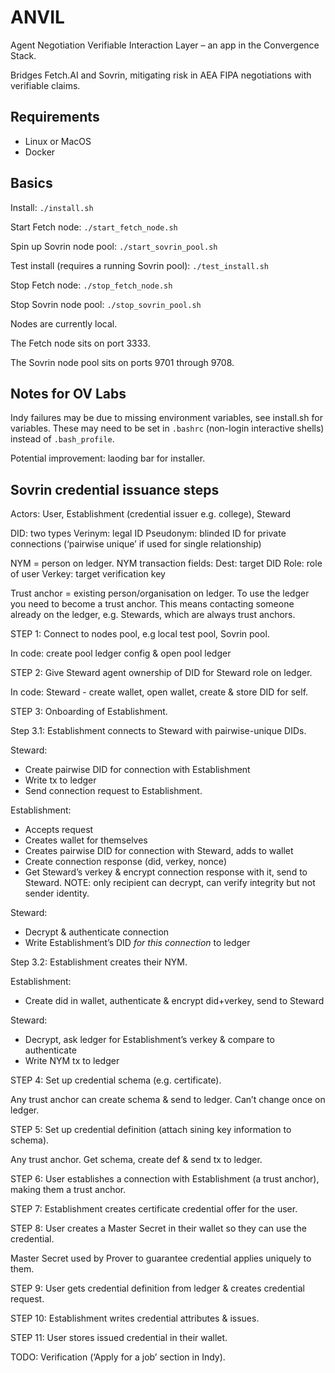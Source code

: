 # ANVIL

Agent Negotiation Verifiable Interaction Layer – an app in the Convergence Stack.

Bridges Fetch.AI and Sovrin, mitigating risk in AEA FIPA negotiations with verifiable claims.


## Requirements

- Linux or MacOS
- Docker


## Basics

Install: `./install.sh`

Start Fetch node: `./start_fetch_node.sh`

Spin up Sovrin node pool: `./start_sovrin_pool.sh`

Test install (requires a running Sovrin pool): `./test_install.sh`

Stop Fetch node: `./stop_fetch_node.sh`

Stop Sovrin node pool: `./stop_sovrin_pool.sh`

Nodes are currently local.

The Fetch node sits on port 3333.

The Sovrin node pool sits on ports 9701 through 9708.


## Notes for OV Labs

Indy failures may be due to missing environment variables, see install.sh for variables. These may need to be set in `.bashrc` (non-login interactive shells) instead of `.bash_profile`.

Potential improvement: laoding bar for installer.


## Sovrin credential issuance steps

Actors: User, Establishment (credential issuer e.g. college), Steward

DID: two types
	Verinym: legal ID
	Pseudonym: blinded ID for private connections (‘pairwise unique’ if used for single relationship)

NYM = person on ledger. NYM transaction fields:
	Dest: target DID
	Role: role of user
	Verkey: target verification key

Trust anchor = existing person/organisation on ledger.
To use the ledger you need to become a trust anchor.
This means contacting someone already on the ledger, e.g. Stewards, which are always trust anchors.

STEP 1: Connect to nodes pool, e.g local test pool, Sovrin pool.

In code: create pool ledger config & open pool ledger

STEP 2: Give Steward agent ownership of DID for Steward role on ledger.

In code: Steward - create wallet, open wallet, create & store DID for self.

STEP 3: Onboarding of Establishment.

Step 3.1: Establishment connects to Steward with pairwise-unique DIDs.

Steward:
- Create pairwise DID for connection with Establishment
- Write tx to ledger
- Send connection request to Establishment.

Establishment:
- Accepts request
- Creates wallet for themselves
- Creates pairwise DID for connection with Steward, adds to wallet
- Create connection response (did, verkey, nonce)
- Get Steward’s verkey & encrypt connection response with it, send to Steward. NOTE: only recipient can decrypt, can verify integrity but not sender identity.

Steward:
- Decrypt & authenticate connection
- Write Establishment’s DID *for this connection* to ledger

Step 3.2: Establishment creates their NYM.

Establishment:
- Create did in wallet, authenticate & encrypt did+verkey, send to Steward

Steward:
- Decrypt, ask ledger for Establishment’s verkey & compare to authenticate
- Write NYM tx to ledger

STEP 4: Set up credential schema (e.g. certificate).

Any trust anchor can create schema & send to ledger. Can’t change once on ledger.

STEP 5: Set up credential definition (attach sining key information to schema).

Any trust anchor.  Get schema, create def & send tx to ledger.

STEP 6: User establishes a connection with Establishment (a trust anchor), making them a trust anchor.

STEP 7: Establishment creates certificate credential offer for the user.

STEP 8: User creates a Master Secret in their wallet so they can use the credential.

Master Secret used by Prover to guarantee credential applies uniquely to them.

STEP 9: User gets credential definition from ledger & creates credential request.

STEP 10: Establishment writes credential attributes & issues.

STEP 11: User stores issued credential in their wallet.


TODO: Verification (‘Apply for a job’ section in Indy).


